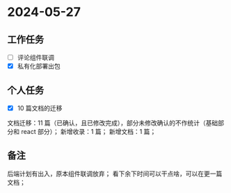 # 2024-05-27

## 工作任务

- [ ] 评论组件联调
- [x] 私有化部署出包

## 个人任务

- [x] 10 篇文档的迁移

文档迁移：11 篇（已确认，且已修改完成），部分未修改确认的不作统计（基础部分和 react 部分）；
新增收录：1 篇；
新增文档：1 篇；

## 备注

后端计划有出入，原本组件联调放弃；
看下余下时间可以干点啥，可以在更一篇文档；
